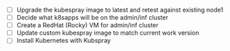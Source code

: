 - [ ] Upgrade the kubespray image to latest and retest against existing node1
- [ ] Decide what k8sapps will be on the admin/inf cluster
- [ ] Create a RedHat (Rocky) VM for admin/inf cluster
- [ ] Update custom kubespray image to match current work version
- [ ] Install Kubernetes with Kubspray